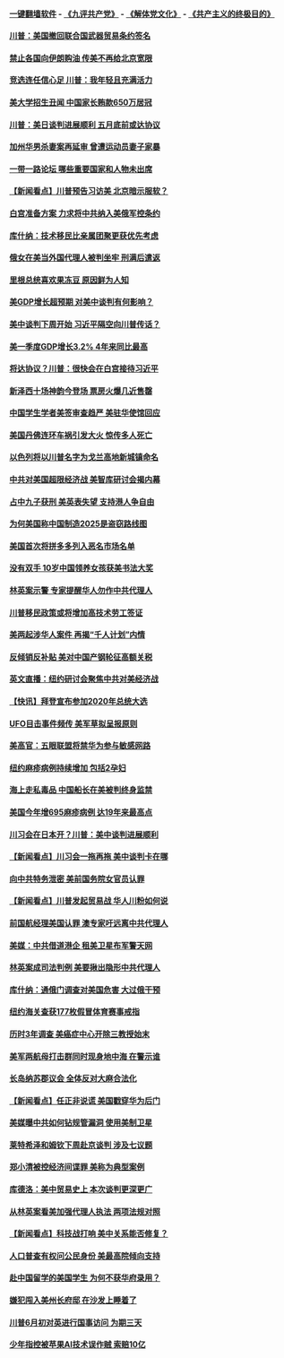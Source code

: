 #### [一键翻墙软件](https://github.com/gfw-breaker/nogfw/blob/master/README.md?t=04270625) -  [《九评共产党》](https://github.com/gfw-breaker/9ping.md?t=04270625) - [《解体党文化》](https://github.com/gfw-breaker/jtdwh.md?t=04270625) - [《共产主义的终极目的》](https://github.com/gfw-breaker/gczydzjmd.md?t=04270625)

#### [川普：美国撤回联合国武器贸易条约签名](../pages/nsc412/n11216651.md?t=04270625) 

#### [禁止各国向伊朗购油 传美不再给北京宽限](../pages/nsc412/n11216469.md?t=04270625) 

#### [竞选连任信心足 川普：我年轻且充满活力](../pages/nsc412/n11216761.md?t=04270625) 

#### [美大学招生丑闻 中国家长贿款650万居冠](../pages/nsc412/n11216712.md?t=04270625) 

#### [川普：美日谈判进展顺利 五月底前或达协议](../pages/nsc412/n11216687.md?t=04270625) 

#### [加州华男杀妻案再延审 曾遭运动员妻子家暴](../pages/nsc412/n11216526.md?t=04270625) 

#### [一带一路论坛 哪些重要国家和人物未出席](../pages/nsc412/n11216453.md?t=04270625) 

#### [【新闻看点】川普预告习访美 北京暗示服软？](../pages/nsc412/n11215717.md?t=04270625) 

#### [白宫准备方案 力求将中共纳入美俄军控条约](../pages/nsc412/n11216480.md?t=04270625) 

#### [库什纳：技术移民比亲属团聚更获优先考虑](../pages/nsc412/n11216369.md?t=04270625) 

#### [俄女在美当外国代理人被判坐牢 刑满后遣返](../pages/nsc412/n11216378.md?t=04270625) 

#### [里根总统喜欢果冻豆 原因鲜为人知](../pages/nsc412/n11215921.md?t=04270625) 

#### [美GDP增长超预期 对美中谈判有何影响？](../pages/nsc412/n11216206.md?t=04270625) 

#### [美中谈判下周开始 习近平隔空向川普传话？](../pages/nsc412/n11215892.md?t=04270625) 

#### [美一季度GDP增长3.2% 4年来同比最高](../pages/nsc412/n11215743.md?t=04270625) 

#### [将达协议？川普：很快会在白宫接待习近平](../pages/nsc412/n11213904.md?t=04270625) 

#### [新泽西十场神韵今登场 票房火爆几近售罄](../pages/nsc412/n11214735.md?t=04270625) 

#### [中国学生学者美签审查趋严 美驻华使馆回应](../pages/nsc412/n11213824.md?t=04270625) 

#### [美国丹佛连环车祸引发大火 惊传多人死亡](../pages/nsc412/n11215005.md?t=04270625) 

#### [以色列将以川普名字为戈兰高地新城镇命名](../pages/nsc412/n11214872.md?t=04270625) 

#### [中共对美国超限经济战 美智库研讨会揭内幕](../pages/nsc412/n11213513.md?t=04270625) 

#### [占中九子获刑 美英表失望 支持港人争自由](../pages/nsc412/n11214008.md?t=04270625) 

#### [为何美国称中国制造2025是盗窃路线图](../pages/nsc412/n11213477.md?t=04270625) 

#### [美国首次将拼多多列入恶名市场名单](../pages/nsc412/n11213366.md?t=04270625) 

#### [没有双手 10岁中国领养女孩获美书法大奖](../pages/nsc412/n11213278.md?t=04270625) 

#### [林英案示警 专家提醒华人勿作中共代理人](../pages/nsc412/n11213176.md?t=04270625) 

#### [川普移民政策或将增加高技术劳工签证](../pages/nsc412/n11213163.md?t=04270625) 

#### [美两起涉华人案件 再揭“千人计划”内情](../pages/nsc412/n11212574.md?t=04270625) 

#### [反倾销反补贴 美对中国产钢轮征高额关税](../pages/nsc412/n11212960.md?t=04270625) 

#### [英文直播：纽约研讨会聚焦中共对美经济战](../pages/nsc412/n11212947.md?t=04270625) 

#### [【快讯】拜登宣布参加2020年总统大选](../pages/nsc412/n11212765.md?t=04270625) 

#### [UFO目击事件频传 美军草拟呈报原则](../pages/nsc412/n11212370.md?t=04270625) 

#### [美高官：五眼联盟将禁华为参与敏感网路](../pages/nsc412/n11212406.md?t=04270625) 

#### [纽约麻疹病例持续增加 包括2孕妇](../pages/nsc412/n11211692.md?t=04270625) 

#### [海上走私毒品 中国船长在美被判终身监禁](../pages/nsc412/n11210560.md?t=04270625) 

#### [美国今年增695麻疹病例 达19年来最高点](../pages/nsc412/n11211266.md?t=04270625) 

#### [川习会在日本开？川普：美中谈判进展顺利](../pages/nsc412/n11210969.md?t=04270625) 

#### [【新闻看点】川习会一拖再拖 美中谈判卡在哪](../pages/nsc412/n11210656.md?t=04270625) 

#### [向中共特务泄密 美前国务院女官员认罪](../pages/nsc412/n11211046.md?t=04270625) 

#### [【新闻看点】川普发起贸易战 华人川粉如何说](../pages/nsc412/n11210363.md?t=04270625) 

#### [前国航经理美国认罪 澳专家吁远离中共代理人](../pages/nsc412/n11210500.md?t=04270625) 

#### [美媒：中共借道港企 租美卫星布军警天网](../pages/nsc412/n11210381.md?t=04270625) 

#### [林英案成司法判例 美要揪出隐形中共代理人](../pages/nsc412/n11210404.md?t=04270625) 

#### [库什纳：通俄门调查对美国危害 大过俄干预](../pages/nsc412/n11210132.md?t=04270625) 

#### [纽约海关查获177枚假冒体育赛事戒指](../pages/nsc412/n11209126.md?t=04270625) 

#### [历时3年调查 美癌症中心开除三教授始末](../pages/nsc412/n11208582.md?t=04270625) 

#### [美军两航母打击群同时现身地中海 在警示谁](../pages/nsc412/n11209663.md?t=04270625) 

#### [长岛纳苏郡议会 全体反对大麻合法化](../pages/nsc412/n11209120.md?t=04270625) 

#### [【新闻看点】任正非说谎 美国戳穿华为后门](../pages/nsc412/n11207820.md?t=04270625) 

#### [美媒曝中共如何钻规管漏洞 使用美制卫星](../pages/nsc412/n11208516.md?t=04270625) 

#### [莱特希泽和姆钦下周赴京谈判 涉及七议题](../pages/nsc412/n11208970.md?t=04270625) 

#### [郑小清被控经济间谍罪 美称为典型案例](../pages/nsc412/n11208293.md?t=04270625) 

#### [库德洛：美中贸易史上 本次谈判更深更广](../pages/nsc412/n11208375.md?t=04270625) 

#### [从林英案看美加强代理人执法 两项法规对照](../pages/nsc412/n11208468.md?t=04270625) 

#### [【新闻看点】科技战打响 美中关系能否修复？](../pages/nsc412/n11208132.md?t=04270625) 

#### [人口普查有权问公民身份 美最高院倾向支持](../pages/nsc412/n11208233.md?t=04270625) 

#### [赴中国留学的美国学生 为何不获华府录用？](../pages/nsc412/n11208145.md?t=04270625) 

#### [嫌犯闯入美州长府邸 在沙发上睡着了](../pages/nsc412/n11208133.md?t=04270625) 

#### [川普6月初对英进行国事访问 为期三天](../pages/nsc412/n11207967.md?t=04270625) 

#### [少年指控被苹果AI技术误作贼 索赔10亿](../pages/nsc412/n11207957.md?t=04270625) 


